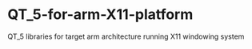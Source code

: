 # QT_5-for-arm-X11-platform
QT_5 libraries for target arm architecture running X11 windowing system
